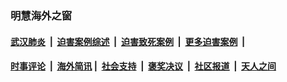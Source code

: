 
### 明慧海外之窗

####  [武汉肺炎](indexes/365.md?t=06260801) &nbsp;|&nbsp;  [迫害案例综述](indexes/328.md?t=06260801) &nbsp;|&nbsp; [迫害致死案例](indexes/277.md?t=06260801)  &nbsp;|&nbsp; [更多迫害案例](indexes/81.md?t=06260801)  &nbsp;|&nbsp; 
####  [时事评论](indexes/19.md?t=06260801) &nbsp;|&nbsp; [海外简讯](indexes/245.md?t=06260801)&nbsp;|&nbsp;  [社会支持](indexes/140.md?t=06260801) &nbsp;|&nbsp; [褒奖决议](indexes/282.md?t=06260801) &nbsp;|&nbsp; [社区报道](indexes/91.md?t=06260801)  &nbsp;|&nbsp; [天人之间](indexes/78.md?t=06260801) 

